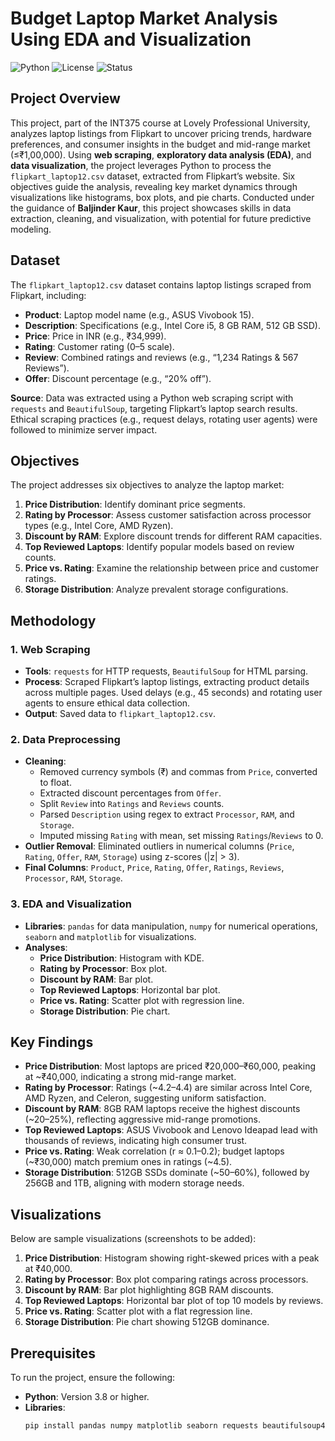 # Budget Laptop Market Analysis Using EDA and Visualization

![Python](https://img.shields.io/badge/Python-3.8%2B-blue)
![License](https://img.shields.io/badge/License-MIT-green)
![Status](https://img.shields.io/badge/Status-Completed-success)

## Project Overview

This project, part of the INT375 course at Lovely Professional University, analyzes laptop listings from Flipkart to uncover pricing trends, hardware preferences, and consumer insights in the budget and mid-range market (≤₹1,00,000). Using **web scraping**, **exploratory data analysis (EDA)**, and **data visualization**, the project leverages Python to process the `flipkart_laptop12.csv` dataset, extracted from Flipkart’s website. Six objectives guide the analysis, revealing key market dynamics through visualizations like histograms, box plots, and pie charts. Conducted under the guidance of **Baljinder Kaur**, this project showcases skills in data extraction, cleaning, and visualization, with potential for future predictive modeling.

## Dataset

The `flipkart_laptop12.csv` dataset contains laptop listings scraped from Flipkart, including:
- **Product**: Laptop model name (e.g., ASUS Vivobook 15).
- **Description**: Specifications (e.g., Intel Core i5, 8 GB RAM, 512 GB SSD).
- **Price**: Price in INR (e.g., ₹34,999).
- **Rating**: Customer rating (0–5 scale).
- **Review**: Combined ratings and reviews (e.g., “1,234 Ratings & 567 Reviews”).
- **Offer**: Discount percentage (e.g., “20% off”).

**Source**: Data was extracted using a Python web scraping script with `requests` and `BeautifulSoup`, targeting Flipkart’s laptop search results. Ethical scraping practices (e.g., request delays, rotating user agents) were followed to minimize server impact.

## Objectives

The project addresses six objectives to analyze the laptop market:
1. **Price Distribution**: Identify dominant price segments.
2. **Rating by Processor**: Assess customer satisfaction across processor types (e.g., Intel Core, AMD Ryzen).
3. **Discount by RAM**: Explore discount trends for different RAM capacities.
4. **Top Reviewed Laptops**: Identify popular models based on review counts.
5. **Price vs. Rating**: Examine the relationship between price and customer ratings.
6. **Storage Distribution**: Analyze prevalent storage configurations.

## Methodology

### 1. Web Scraping
- **Tools**: `requests` for HTTP requests, `BeautifulSoup` for HTML parsing.
- **Process**: Scraped Flipkart’s laptop listings, extracting product details across multiple pages. Used delays (e.g., 45 seconds) and rotating user agents to ensure ethical data collection.
- **Output**: Saved data to `flipkart_laptop12.csv`.

### 2. Data Preprocessing
- **Cleaning**:
  - Removed currency symbols (₹) and commas from `Price`, converted to float.
  - Extracted discount percentages from `Offer`.
  - Split `Review` into `Ratings` and `Reviews` counts.
  - Parsed `Description` using regex to extract `Processor`, `RAM`, and `Storage`.
  - Imputed missing `Rating` with mean, set missing `Ratings`/`Reviews` to 0.
- **Outlier Removal**: Eliminated outliers in numerical columns (`Price`, `Rating`, `Offer`, `RAM`, `Storage`) using z-scores (|z| > 3).
- **Final Columns**: `Product`, `Price`, `Rating`, `Offer`, `Ratings`, `Reviews`, `Processor`, `RAM`, `Storage`.

### 3. EDA and Visualization
- **Libraries**: `pandas` for data manipulation, `numpy` for numerical operations, `seaborn` and `matplotlib` for visualizations.
- **Analyses**:
  - **Price Distribution**: Histogram with KDE.
  - **Rating by Processor**: Box plot.
  - **Discount by RAM**: Bar plot.
  - **Top Reviewed Laptops**: Horizontal bar plot.
  - **Price vs. Rating**: Scatter plot with regression line.
  - **Storage Distribution**: Pie chart.

## Key Findings

- **Price Distribution**: Most laptops are priced ₹20,000–₹60,000, peaking at ~₹40,000, indicating a strong mid-range market.
- **Rating by Processor**: Ratings (~4.2–4.4) are similar across Intel Core, AMD Ryzen, and Celeron, suggesting uniform satisfaction.
- **Discount by RAM**: 8GB RAM laptops receive the highest discounts (~20–25%), reflecting aggressive mid-range promotions.
- **Top Reviewed Laptops**: ASUS Vivobook and Lenovo Ideapad lead with thousands of reviews, indicating high consumer trust.
- **Price vs. Rating**: Weak correlation (r ≈ 0.1–0.2); budget laptops (~₹30,000) match premium ones in ratings (~4.5).
- **Storage Distribution**: 512GB SSDs dominate (~50–60%), followed by 256GB and 1TB, aligning with modern storage needs.

## Visualizations

Below are sample visualizations (screenshots to be added):
1. **Price Distribution**: Histogram showing right-skewed prices with a peak at ₹40,000.
2. **Rating by Processor**: Box plot comparing ratings across processors.
3. **Discount by RAM**: Bar plot highlighting 8GB RAM discounts.
4. **Top Reviewed Laptops**: Horizontal bar plot of top 10 models by reviews.
5. **Price vs. Rating**: Scatter plot with a flat regression line.
6. **Storage Distribution**: Pie chart showing 512GB dominance.

## Prerequisites

To run the project, ensure the following:
- **Python**: Version 3.8 or higher.
- **Libraries**:
  ```bash
  pip install pandas numpy matplotlib seaborn requests beautifulsoup4
